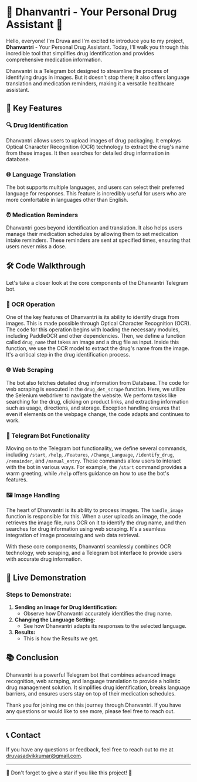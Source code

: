 # 🌿 Dhanvantri - Your Personal Drug Assistant 🌿

Hello, everyone! I'm Druva and I'm excited to introduce you to my project, **Dhanvantri** - Your Personal Drug Assistant. Today, I'll walk you through this incredible tool that simplifies drug identification and provides comprehensive medication information.

Dhanvantri is a Telegram bot designed to streamline the process of identifying drugs in images. But it doesn't stop there; it also offers language translation and medication reminders, making it a versatile healthcare assistant.

## 🚀 Key Features

### 🔍 Drug Identification
Dhanvantri allows users to upload images of drug packaging. It employs Optical Character Recognition (OCR) technology to extract the drug's name from these images. It then searches for detailed drug information in database.

### 🌐 Language Translation
The bot supports multiple languages, and users can select their preferred language for responses. This feature is incredibly useful for users who are more comfortable in languages other than English.

### ⏰ Medication Reminders
Dhanvantri goes beyond identification and translation. It also helps users manage their medication schedules by allowing them to set medication intake reminders. These reminders are sent at specified times, ensuring that users never miss a dose.

## 🛠️ Code Walkthrough

Let's take a closer look at the core components of the Dhanvantri Telegram bot.

### 📜 OCR Operation
One of the key features of Dhanvantri is its ability to identify drugs from images. This is made possible through Optical Character Recognition (OCR). The code for this operation begins with loading the necessary modules, including PaddleOCR and other dependencies. Then, we define a function called `drug_name` that takes an image and a drug file as input. Inside this function, we use the OCR model to extract the drug's name from the image. It's a critical step in the drug identification process.

### 🌐 Web Scraping
The bot also fetches detailed drug information from Database. The code for web scraping is executed in the `drug_det_scrape` function. Here, we utilize the Selenium webdriver to navigate the website. We perform tasks like searching for the drug, clicking on product links, and extracting information such as usage, directions, and storage. Exception handling ensures that even if elements on the webpage change, the code adapts and continues to work.

### 🤖 Telegram Bot Functionality
Moving on to the Telegram bot functionality, we define several commands, including `/start`, `/help`, `/Features`, `/Change_Language`, `/identify_drug`, `/remainder`, and `/manual_entry`. These commands allow users to interact with the bot in various ways. For example, the `/start` command provides a warm greeting, while `/help` offers guidance on how to use the bot's features.

### 🖼️ Image Handling
The heart of Dhanvantri is its ability to process images. The `handle_image` function is responsible for this. When a user uploads an image, the code retrieves the image file, runs OCR on it to identify the drug name, and then searches for drug information using web scraping. It's a seamless integration of image processing and web data retrieval.

With these core components, Dhanvantri seamlessly combines OCR technology, web scraping, and a Telegram bot interface to provide users with accurate drug information.

## 🎥 Live Demonstration

### Steps to Demonstrate:
1. **Sending an Image for Drug Identification:**
   - Observe how Dhanvantri accurately identifies the drug name.
2. **Changing the Language Setting:**
   - See how Dhanvantri adapts its responses to the selected language.
3. **Results:**
   - This is how the Results we get.

## 📚 Conclusion
Dhanvantri is a powerful Telegram bot that combines advanced image recognition, web scraping, and language translation to provide a holistic drug management solution. It simplifies drug identification, breaks language barriers, and ensures users stay on top of their medication schedules.

Thank you for joining me on this journey through Dhanvantri. If you have any questions or would like to see more, please feel free to reach out.

---



## 📞 Contact

If you have any questions or feedback, feel free to reach out to me at [druvasadvikkumar@gmail.com](mailto:druvasadvikkumar@gmail.com).

---

🌟 Don't forget to give a star if you like this project! 🌟
